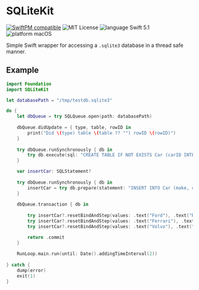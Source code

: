 # SQLiteKit

[![SwiftPM compatible](https://img.shields.io/badge/SwiftPM-compatible-4BC51D.svg?style=flat)](https://swift.org/package-manager/) ![MIT License](https://img.shields.io/badge/license-MIT-blue.svg) ![language Swift 5.1](https://img.shields.io/badge/language-Swift%205.1-orange.svg) ![platform macOS](https://img.shields.io/badge/platform-macOS-lightgrey.svg)

Simple Swift wrapper for accessing a `.sqlite3` database in a thread safe manner. 

## Example

```swift
import Foundation
import SQLiteKit

let databasePath = "/tmp/testdb.sqlite3"

do {
    let dbQueue = try SQLQueue.open(path: databasePath)
    
    dbQueue.didUpdate = { type, table, rowID in
        print("Did \(type) table \(table ?? "") rowID \(rowID)")
    }
    
    try dbQueue.runSynchronously { db in
        try db.execute(sql: "CREATE TABLE IF NOT EXISTS Car (carID INTEGER PRIMARY KEY ASC, make TEXT NOT NULL, color TEXT NOT NULL);")
    }

    var insertCar: SQLStatement?
    
    try dbQueue.runSynchronously { db in
        insertCar = try db.prepare(statement: "INSERT INTO Car (make, color) VALUES (?, ?);")
    }
    
    dbQueue.transaction { db in
        
        try insertCar?.resetBindAndStep(values: .text("Ford"), .text("Red"))
        try insertCar?.resetBindAndStep(values: .text("Ferrari"), .text("Green"))
        try insertCar?.resetBindAndStep(values: .text("Volvo"), .text("Blue"))

        return .commit
    }
    
    RunLoop.main.run(until: Date().addingTimeInterval(2))
    
} catch {
    dump(error)
    exit(1)
}
```
